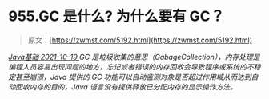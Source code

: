<!--yml
category: 未分类
date: 0001-01-01 00:00:00
--->

# 955.GC 是什么? 为什么要有 GC？

> 原文：[https://zwmst.com/5192.html](https://zwmst.com/5192.html)

   [ *Java基础* ](https://zwmst.com/java%e5%9f%ba%e7%a1%80)*[ <time datetime="2021-10-19T22:16:19+08:00"> 2021-10-19 </time> ](https://zwmst.com/5192.html)  GC 是垃圾收集的意思（GabageCollection），内存处理是编程人员容易出现问题的地方，忘记或者错误的内存回收会导致程序或系统的不稳定甚至崩溃，Java 提供的 GC 功能可以自动监测对象是否超过作用域从而达到自动回收内存的目的，Java 语言没有提供释放已分配内存的显示操作方法。*